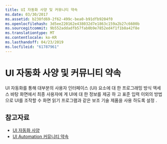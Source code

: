 ```yaml
---
title: UI 자동화 사양 및 커뮤니티 약속
ms.date: 03/30/2017
ms.assetid: b238fd69-2f62-499c-bea0-b91dfb9204f0
ms.openlocfilehash: 3d5ee220162e438032d7e1863c159a2b27c6600b
ms.sourcegitcommit: 9b552addadfb57fab0b9e7852ed4f1f1b8a42f8e
ms.translationtype: MT
ms.contentlocale: ko-KR
ms.lasthandoff: 04/23/2019
ms.locfileid: "61787961"
---
```

# <a name="ui-automation-specification-and-community-promise"></a>UI 자동화 사양 및 커뮤니티 약속
UI 자동화를 통해 대부분의 사용자 인터페이스 (UI) 요소에 대 한 프로그래밍 방식 액세스 바탕 화면에서 최종 사용자에 게 UI에 대 한 정보를 제공 하 고 표준 입력 이외의 방법으로 UI를 조작할 수 화면 읽기 프로그램과 같은 보조 기술 제품을 사용 하도록 설정 .  
  
## <a name="see-also"></a>참고자료

- [UI 자동화 사양](https://go.microsoft.com/fwlink/?LinkId=108541)
- [UI Automation 커뮤니티 약속](https://go.microsoft.com/fwlink/?LinkId=108542)
